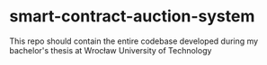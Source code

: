 # smart-contract-auction-system
This repo should contain the entire codebase developed during my bachelor's thesis at Wrocław University of Technology
